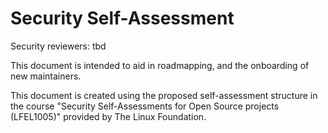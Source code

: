 # Security Self-Assessment

Security reviewers: tbd

This document is intended to aid in roadmapping, and the onboarding of new maintainers.

This document is created using the proposed self-assessment structure in the course "Security Self-Assessments for Open Source projects (LFEL1005)" provided by The Linux Foundation.
